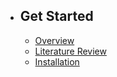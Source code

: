 - ## Get Started
    - [Overview](/{{route}}/{{version}}/overview)
    - [Literature Review](/{{route}}/{{version}}/literature-review)
    - [Installation](/{{route}}/{{version}}/installation)
    
